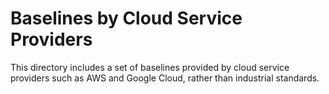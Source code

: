 # Baselines by Cloud Service Providers

This directory includes a set of baselines provided by cloud service providers such as AWS and Google Cloud, rather than industrial standards.

